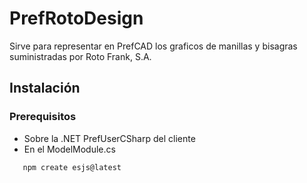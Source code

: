 # PrefRotoDesign
Sirve para representar en PrefCAD los graficos de manillas y bisagras suministradas por Roto Frank, S.A. 

## Instalación

### Prerequisitos

- Sobre la .NET PrefUserCSharp del cliente 
- En el ModelModule.cs
```bash[npm]
   npm create esjs@latest
```  
  
